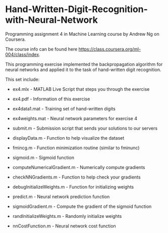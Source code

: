 # Hand-Written-Digit-Recognition-with-Neural-Network
Programming assignment 4 in Machine Learning course by Andrew Ng on Coursera.

The course info can be found here https://class.coursera.org/ml-004/class/index.

This programming exercise implemented the backpropagation algorithm for neural networks and applied it to the task of hand-written digit recognition.

This set include:

- ex4.mlx - MATLAB Live Script that steps you through the exercise

- ex4.pdf - Information of this exercise

- ex4data1.mat - Training set of hand-written digits

- ex4weights.mat - Neural network parameters for exercise 4

- submit.m - Submission script that sends your solutions to our servers

- displayData.m - Function to help visualize the dataset

- fmincg.m - Function minimization routine (similar to fminunc)

- sigmoid.m - Sigmoid function

- computeNumericalGradient.m - Numerically compute gradients

- checkNNGradients.m - Function to help check your gradients

- debugInitializeWeights.m - Function for initializing weights

- predict.m - Neural network prediction function

- sigmoidGradient.m - Compute the gradient of the sigmoid function

- randInitializeWeights.m - Randomly initialize weights

- nnCostFunction.m - Neural network cost function
